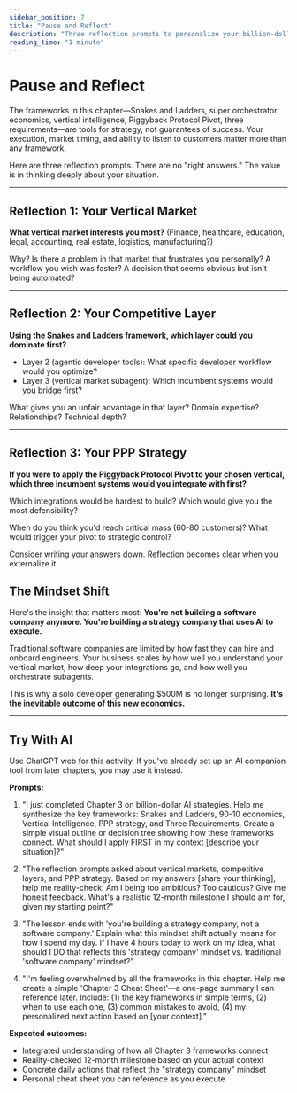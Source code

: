 ```yaml
---
sidebar_position: 7
title: "Pause and Reflect"
description: "Three reflection prompts to personalize your billion-dollar strategy"
reading_time: "1 minute"
---
```


# Pause and Reflect

The frameworks in this chapter—Snakes and Ladders, super orchestrator economics, vertical intelligence, Piggyback Protocol Pivot, three requirements—are tools for strategy, not guarantees of success. Your execution, market timing, and ability to listen to customers matter more than any framework.

Here are three reflection prompts. There are no "right answers." The value is in thinking deeply about your situation.

---

## Reflection 1: Your Vertical Market

**What vertical market interests you most?** (Finance, healthcare, education, legal, accounting, real estate, logistics, manufacturing?)

Why? Is there a problem in that market that frustrates you personally? A workflow you wish was faster? A decision that seems obvious but isn't being automated?

---

## Reflection 2: Your Competitive Layer

**Using the Snakes and Ladders framework, which layer could you dominate first?**

- Layer 2 (agentic developer tools): What specific developer workflow would you optimize?
- Layer 3 (vertical market subagent): Which incumbent systems would you bridge first?

What gives you an unfair advantage in that layer? Domain expertise? Relationships? Technical depth?

---

## Reflection 3: Your PPP Strategy

**If you were to apply the Piggyback Protocol Pivot to your chosen vertical, which three incumbent systems would you integrate with first?**

Which integrations would be hardest to build? Which would give you the most defensibility?

When do you think you'd reach critical mass (60-80 customers)? What would trigger your pivot to strategic control?

Consider writing your answers down. Reflection becomes clear when you externalize it.

## The Mindset Shift

Here's the insight that matters most: **You're not building a software company anymore. You're building a strategy company that uses AI to execute.**

Traditional software companies are limited by how fast they can hire and onboard engineers. Your business scales by how well you understand your vertical market, how deep your integrations go, and how well you orchestrate subagents.

This is why a solo developer generating $500M is no longer surprising. **It's the inevitable outcome of this new economics.**

---

## Try With AI

Use ChatGPT web for this activity. If you've already set up an AI companion tool from later chapters, you may use it instead.

**Prompts:**

1) "I just completed Chapter 3 on billion-dollar AI strategies. Help me synthesize the key frameworks: Snakes and Ladders, 90-10 economics, Vertical Intelligence, PPP strategy, and Three Requirements. Create a simple visual outline or decision tree showing how these frameworks connect. What should I apply FIRST in my context [describe your situation]?"

2) "The reflection prompts asked about vertical markets, competitive layers, and PPP strategy. Based on my answers [share your thinking], help me reality-check: Am I being too ambitious? Too cautious? Give me honest feedback. What's a realistic 12-month milestone I should aim for, given my starting point?"

3) "The lesson ends with 'you're building a strategy company, not a software company.' Explain what this mindset shift actually means for how I spend my day. If I have 4 hours today to work on my idea, what should I DO that reflects this 'strategy company' mindset vs. traditional 'software company' mindset?"

4) "I'm feeling overwhelmed by all the frameworks in this chapter. Help me create a simple 'Chapter 3 Cheat Sheet'—a one-page summary I can reference later. Include: (1) the key frameworks in simple terms, (2) when to use each one, (3) common mistakes to avoid, (4) my personalized next action based on [your context]."

**Expected outcomes:**

- Integrated understanding of how all Chapter 3 frameworks connect
- Reality-checked 12-month milestone based on your actual context
- Concrete daily actions that reflect the "strategy company" mindset
- Personal cheat sheet you can reference as you execute
